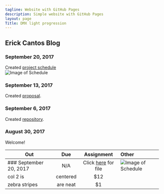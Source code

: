 ```yaml
---
tagline: Website with GitHub Pages
description: Simple website with GitHub Pages
layout: page
Title: DMX light progression 
---
```



Erick Cantos Blog
-------------

### September 20, 2017

Created [project schedule](https://github.com/ErickCantos13/SensorEffector/blob/master/ErickCantosHardwareProject.gan)  
![Image of Schedule](https://raw.githubusercontent.com/ErickCantos13/SensorEffector/master/Images/gantChart.JPG)

### September 13, 2017

Created [proposal](https://github.com/ErickCantos13/SensorEffector/blob/master/documentation/ProposalContentStudentNameRev02.pdf).

### September 6, 2017

Created [repository](https://github.com/six0four/StudentSenseHat).

### August 30, 2017

Welcome!

| Out           | Due           | Assignment                                | Other                                           |
| ------------- |:-------------:| :----------------------------------------:|:------------------------------------------------|
| ### September 20, 2017| N/A | Click [here](https://github.com/ErickCantos13/SensorEffector/blob/master/ErickCantosHardwareProject.gan) for file | ![Image of Schedule](https://raw.githubusercontent.com/ErickCantos13/SensorEffector/master/Images/gantChart.JPG)|
| col 2 is      | centered      |   $12                                     |   |
| zebra stripes | are neat      |    $1 | |
